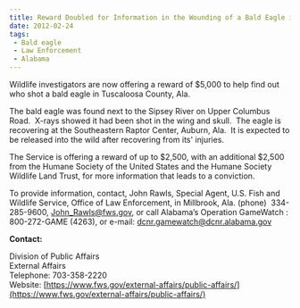 ```yaml
---
title: Reward Doubled for Information in the Wounding of a Bald Eagle in Alabama - $5,000 to Help Find the Culprit
date: 2012-02-24
tags:
 - Bald eagle
 - Law Enforcement
 - Alabama
---
```


Wildlife investigators are now offering a reward of $5,000 to help find out who shot a bald eagle in Tuscaloosa County, Ala.

The bald eagle was found next to the Sipsey River on Upper Columbus Road.  X-rays showed it had been shot in the wing and skull.  The eagle is recovering at the Southeastern Raptor Center, Auburn, Ala.  It is expected to be released into the wild after recovering from its' injuries. 

The Service is offering a reward of up to $2,500, with an additional $2,500 from the Humane Society of the United States and the Humane Society Wildlife Land Trust, for more information that leads to a conviction.

To provide information, contact, John Rawls, Special Agent, U.S. Fish and Wildlife Service, Office of Law Enforcement, in Millbrook, Ala. (phone)  334-285-9600, [John_Rawls@fws.gov](mailto:John_Rawls@fws.gov), or call Alabama’s Operation GameWatch : 800-272-GAME (4263), or e-mail: [dcnr.gamewatch@dcnr.alabama.gov](mailto:dcnr.gamewatch@dcnr.alabama.gov)

**Contact:**

Division of Public Affairs  
External Affairs  
Telephone: 703-358-2220  
Website: [https://www.fws.gov/external-affairs/public-affairs/](https://www.fws.gov/external-affairs/public-affairs/)
